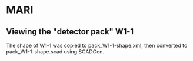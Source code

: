 # MARI

## Viewing the "detector pack" W1-1

The shape of W1-1 was copied to pack_W1-1-shape.xml, then converted to pack_W1-1-shape.scad using SCADGen.

